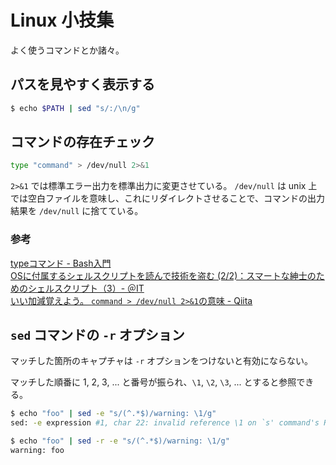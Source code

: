 # Linux 小技集

よく使うコマンドとか諸々。



## パスを見やすく表示する

```bash
$ echo $PATH | sed "s/:/\n/g"
```



## コマンドの存在チェック

```bash
type "command" > /dev/null 2>&1
```

`2>&1` では標準エラー出力を標準出力に変更させている。
`/dev/null` は unix 上では空白ファイルを意味し、これにリダイレクトさせることで、コマンドの出力結果を `/dev/null` に捨てている。

### 参考

[typeコマンド - Bash入門](https://bash.open-code.club/Linux%E3%82%B3%E3%83%9E%E3%83%B3%E3%83%89/T/type.html)  
[OSに付属するシェルスクリプトを読んで技術を盗む (2/2)：スマートな紳士のためのシェルスクリプト（3）- ＠IT](https://www.atmarkit.co.jp/ait/articles/1201/27/news113_2.html)  
[いい加減覚えよう。 `command > /dev/null 2>&1`の意味 - Qiita](https://qiita.com/ritukiii/items/b3d91e97b71ecd41d4ea)  



## `sed` コマンドの `-r` オプション

マッチした箇所のキャプチャは `-r` オプションをつけないと有効にならない。

マッチした順番に 1, 2, 3, ... と番号が振られ、`\1`, `\2`, `\3`, ... とすると参照できる。

```bash
$ echo "foo" | sed -e "s/(^.*$)/warning: \1/g"
sed: -e expression #1, char 22: invalid reference \1 on `s' command's RHS

$ echo "foo" | sed -r -e "s/(^.*$)/warning: \1/g"
warning: foo
```



